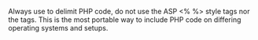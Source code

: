 Always use <?php ?> to delimit PHP code, do not use the ASP <% %> style tags nor the <script language="php"></script> tags. This is the most portable way to include PHP code on differing operating systems and setups.
